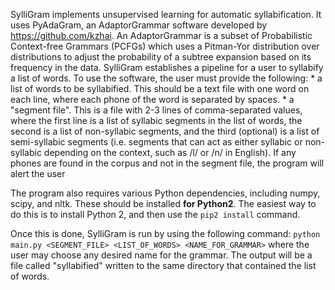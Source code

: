 SylliGram implements unsupervised learning for automatic syllabification. It uses PyAdaGram, an AdaptorGrammar software developed by https://github.com/kzhai. An AdaptorGrammar is a subset of Probabilistic Context-free Grammars (PCFGs) which uses a Pitman-Yor distribution over distributions to adjust the probability of a subtree expansion based on its frequency in the data. SylliGram establishes a pipeline for a user to syllabify a list of words. To use the software, the user must provide the following:
    * a list of words to be syllabified. This should be a text file with one word on each line, where each phone of the word is separated by spaces.
    * a "segment file". This is a file with 2-3 lines of comma-separated values, where the first line is a list of syllabic segments in the list of words, the second is a list of non-syllabic segments, and the third (optional) is a list of semi-syllabic segments (i.e. segments that can act as either syllabic or non-syllabic depending on the context, such as /l/ or /n/ in English). If any phones are found in the corpus and not in the segment file, the program will alert the user

The program also requires various Python dependencies, including numpy, scipy, and nltk. These should be installed **for Python2**. The easiest way to do this is to install Python 2, and then use the `pip2 install` command. 

Once this is done, SylliGram is run by using the following command:
    `python main.py <SEGMENT_FILE> <LIST_OF_WORDS> <NAME_FOR_GRAMMAR>`
where the user may choose any desired name for the grammar. The output will be a file called "syllabified" written to the same directory that contained the list of words. 
